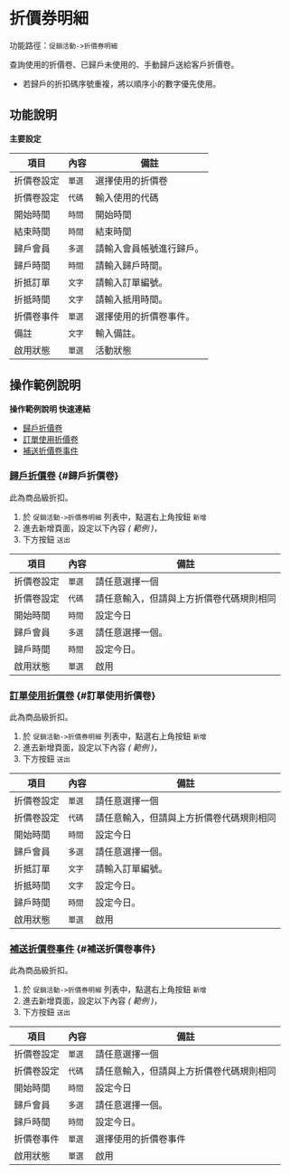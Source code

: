 # 折價券明細

功能路徑：`促銷活動->折價券明細`

查詢使用的折價卷、已歸戶未使用的、手動歸戶送給客戶折價卷。

* 若歸戶的折扣碼序號重複，將以順序小的數字優先使用。

## 功能說明

**主要設定**

| 項目 | 內容 | 備註 |
| --- | --- | --- |
| 折價卷設定 | `單選` | 選擇使用的折價卷 |
| 折價卷設定 | `代碼` | 輸入使用的代碼 |
| 開始時間 | `時間` | 開始時間 |
| 結束時間 | `時間` | 結束時間 |
| 歸戶會員 | `多選` | 請輸入會員帳號進行歸戶。 |
| 歸戶時間 | `時間` | 請輸入歸戶時間。 |
| 折抵訂單 | `文字` | 請輸入訂單編號。 |
| 折抵時間 | `文字` | 請輸入抵用時間。 |
| 折價卷事件 | `單選` | 選擇使用的折價卷事件。 |
| 備註 | `文字` | 輸入備註。 |
| 啟用狀態 | `單選` | 活動狀態 |

## 操作範例說明

**操作範例說明 快速連結**

* [歸戶折價卷](/guide/coupon-ticket#歸戶折價卷)
* [訂單使用折價卷](/guide/coupon-ticket#訂單使用折價卷)
* [補送折價卷事件](/guide/coupon-ticket#補送折價卷事件)

### [歸戶折價卷](/guide/coupon-ticket#歸戶折價卷) {#歸戶折價卷}

此為商品級折扣。

1. 於 `促銷活動->折價券明細` 列表中，點選右上角按鈕 `新增`
2. 進去新增頁面，設定以下內容 _( 範例 )_，
3. 下方按鈕 `送出`

| 項目 | 內容 | 備註 |
| --- | --- | --- |
| 折價卷設定 | `單選` | 請任意選擇一個 |
| 折價卷設定 | `代碼` | 請任意輸入，但請與上方折價卷代碼規則相同 |
| 開始時間 | `時間` | 設定今日 |
| 歸戶會員 | `多選` | 請任意選擇一個。 |
| 歸戶時間 | `時間` | 設定今日。 |
| 啟用狀態 | `單選` | 啟用 |

### [訂單使用折價卷](/guide/coupon-ticket#訂單使用折價卷) {#訂單使用折價卷}

此為商品級折扣。

1. 於 `促銷活動->折價券明細` 列表中，點選右上角按鈕 `新增`
2. 進去新增頁面，設定以下內容 _( 範例 )_，
3. 下方按鈕 `送出`

| 項目 | 內容 | 備註 |
| --- | --- | --- |
| 折價卷設定 | `單選` | 請任意選擇一個 |
| 折價卷設定 | `代碼` | 請任意輸入，但請與上方折價卷代碼規則相同 |
| 開始時間 | `時間` | 設定今日 |
| 歸戶會員 | `多選` | 請任意選擇一個。 |
| 折抵訂單 | `文字` | 請輸入訂單編號。 |
| 折抵時間 | `文字` | 設定今日。 |
| 歸戶時間 | `時間` | 設定今日。 |
| 啟用狀態 | `單選` | 啟用 |

### [補送折價卷事件](/guide/coupon-ticket#補送折價卷事件) {#補送折價卷事件}

此為商品級折扣。

1. 於 `促銷活動->折價券明細` 列表中，點選右上角按鈕 `新增`
2. 進去新增頁面，設定以下內容 _( 範例 )_，
3. 下方按鈕 `送出`

| 項目 | 內容 | 備註 |
| --- | --- | --- |
| 折價卷設定 | `單選` | 請任意選擇一個 |
| 折價卷設定 | `代碼` | 請任意輸入，但請與上方折價卷代碼規則相同 |
| 開始時間 | `時間` | 設定今日 |
| 歸戶會員 | `多選` | 請任意選擇一個。 |
| 歸戶時間 | `時間` | 設定今日。 |
| 折價卷事件 | `單選` | 選擇使用的折價卷事件 |
| 啟用狀態 | `單選` | 啟用 |
